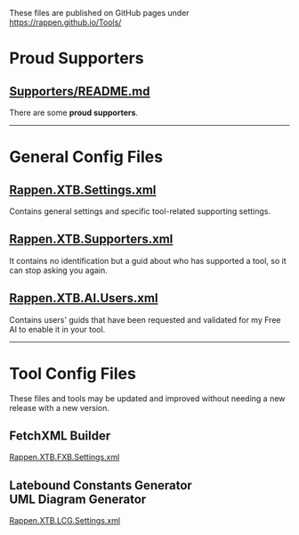 These files are published on GitHub pages under https://rappen.github.io/Tools/


# Proud Supporters

## [Supporters/README.md](https://rappen.github.io/Tools/Supporters/)
There are some **proud supporters**.

---

# General Config Files

## [Rappen.XTB.Settings.xml](https://rappen.github.io/Tools/Rappen.XTB.Settings.xml)

Contains general settings and specific tool-related supporting settings.

## [Rappen.XTB.Supporters.xml](https://rappen.github.io/Tools/Rappen.XTB.Supporters.xml)
It contains no identification but a guid about who has supported a tool, so it can stop asking you again.

## [Rappen.XTB.AI.Users.xml](https://rappen.github.io/Tools/Rappen.XTB.AI.Users.xml)
Contains users' guids that have been requested and validated for my Free AI to enable it in your tool.

---

# Tool Config Files
These files and tools may be updated and improved without needing a new release with a new version.

## FetchXML Builder
[Rappen.XTB.FXB.Settings.xml](https://rappen.github.io/Tools/Rappen.XTB.FXB.Settings.xml)

## Latebound Constants Generator<br/>UML Diagram Generator
[Rappen.XTB.LCG.Settings.xml](https://rappen.github.io/Tools/Rappen.XTB.LCG.Settings.xml)

